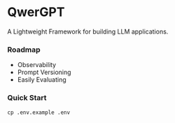 # QwerGPT

A Lightweight Framework for building LLM applications.

### Roadmap

* Observability
* Prompt Versioning
* Easily Evaluating

### Quick Start

```
cp .env.example .env
```
